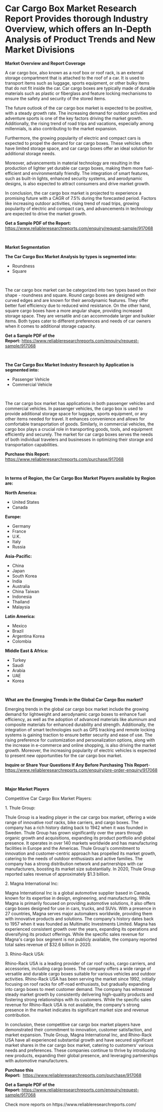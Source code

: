 <p><h1>Car Cargo Box Market Research Report Provides thorough Industry Overview, which offers an In-Depth Analysis of Product Trends and New Market Divisions</h1></p><p><strong>Market Overview and Report Coverage</strong></p>
<p><p>A car cargo box, also known as a roof box or roof rack, is an external storage compartment that is attached to the roof of a car. It is used to transport items such as luggage, sports equipment, or other bulky items that do not fit inside the car. Car cargo boxes are typically made of durable materials such as plastic or fiberglass and feature locking mechanisms to ensure the safety and security of the stored items.</p><p>The future outlook of the car cargo box market is expected to be positive, with a steady growth rate. The increasing demand for outdoor activities and adventure sports is one of the key factors driving the market growth. Additionally, the rising trend of road trips and vacations, especially among millennials, is also contributing to the market expansion.</p><p>Furthermore, the growing popularity of electric and compact cars is expected to propel the demand for car cargo boxes. These vehicles often have limited storage space, and car cargo boxes offer an ideal solution for additional storage needs.</p><p>Moreover, advancements in material technology are resulting in the production of lighter yet durable car cargo boxes, making them more fuel-efficient and environmentally friendly. The integration of smart features, such as built-in lights, enhanced security systems, and aerodynamic designs, is also expected to attract consumers and drive market growth.</p><p>In conclusion, the car cargo box market is projected to experience a promising future with a CAGR of 7.5% during the forecasted period. Factors like increasing outdoor activities, rising trend of road trips, growing popularity of electric and compact cars, and advancements in technology are expected to drive the market growth.</p></p>
<p><strong>Get a Sample PDF of the Report:</strong> <a href="https://www.reliableresearchreports.com/enquiry/request-sample/917068">https://www.reliableresearchreports.com/enquiry/request-sample/917068</a></p>
<p>&nbsp;</p>
<p><strong>Market Segmentation</strong></p>
<p><strong>The Car Cargo Box Market Analysis by types is segmented into:</strong></p>
<p><ul><li>Roundness</li><li>Square</li></ul></p>
<p>&nbsp;</p>
<p><p>The car cargo box market can be categorized into two types based on their shape - roundness and square. Round cargo boxes are designed with curved edges and are known for their aerodynamic features. They offer better fuel efficiency due to reduced wind resistance. On the other hand, square cargo boxes have a more angular shape, providing increased storage space. They are versatile and can accommodate larger and bulkier items. Both types cater to different preferences and needs of car owners when it comes to additional storage capacity.</p></p>
<p><strong>Get a Sample PDF of the Report:</strong>&nbsp;<a href="https://www.reliableresearchreports.com/enquiry/request-sample/917068">https://www.reliableresearchreports.com/enquiry/request-sample/917068</a></p>
<p>&nbsp;</p>
<p><strong>The Car Cargo Box Market Industry Research by Application is segmented into:</strong></p>
<p><ul><li>Passenger Vehicle</li><li>Commercial Vehicle</li></ul></p>
<p>&nbsp;</p>
<p><p>The car cargo box market has applications in both passenger vehicles and commercial vehicles. In passenger vehicles, the cargo box is used to provide additional storage space for luggage, sports equipment, or any other items needed for travel. It enhances convenience and allows for comfortable transportation of goods. Similarly, in commercial vehicles, the cargo box plays a crucial role in transporting goods, tools, and equipment efficiently and securely. The market for car cargo boxes serves the needs of both individual travelers and businesses in optimizing their storage and transportation capabilities.</p></p>
<p><strong>Purchase this Report:</strong>&nbsp; <a href="https://www.reliableresearchreports.com/purchase/917068">https://www.reliableresearchreports.com/purchase/917068</a></p>
<p>&nbsp;</p>
<p><strong>In terms of Region, the Car Cargo Box Market Players available by Region are:</strong></p>
<p>
    <p> <strong> North America: </strong>
        <ul>
            <li>United States</li>
            <li>Canada</li>
        </ul>
        </p> 
    <p> <strong> Europe: </strong>
        <ul>
            <li>Germany</li>
            <li>France</li>
            <li>U.K.</li>
            <li>Italy</li>
            <li>Russia</li>
        </ul>
        </p> 
    <p> <strong> Asia-Pacific: </strong>
        <ul>
            <li>China</li>
            <li>Japan</li>
            <li>South Korea</li>
            <li>India</li>
            <li>Australia</li>
            <li>China Taiwan</li>
            <li>Indonesia</li>
            <li>Thailand</li>
            <li>Malaysia</li>
        </ul>
        </p> 
    <p> <strong> Latin America: </strong>
        <ul>
            <li>Mexico</li>
            <li>Brazil</li>
            <li>Argentina Korea</li>
            <li>Colombia</li>
        </ul>
        </p> 
    <p> <strong> Middle East & Africa: </strong>
        <ul>
            <li>Turkey</li>
            <li>Saudi</li>
            <li>Arabia</li>
            <li>UAE</li>
            <li>Korea</li>
        </ul>
    </p>
    </p>
<p>&nbsp;</p>
<p><strong>What are the Emerging Trends in the Global Car Cargo Box market?</strong></p>
<p><p>Emerging trends in the global car cargo box market include the growing demand for lightweight and aerodynamic cargo boxes to enhance fuel efficiency, as well as the adoption of advanced materials like aluminum and composite materials for enhanced durability and strength. Additionally, the integration of smart technologies such as GPS tracking and remote locking systems is gaining traction to ensure better security and ease of use. The rising preference for customization and personalization options, along with the increase in e-commerce and online shopping, is also driving the market growth. Moreover, the increasing popularity of electric vehicles is expected to present new opportunities for the car cargo box market.</p></p>
<p><strong>Inquire or Share Your Questions If Any Before Purchasing This Report</strong>- <a href="https://www.reliableresearchreports.com/enquiry/pre-order-enquiry/917068">https://www.reliableresearchreports.com/enquiry/pre-order-enquiry/917068</a></p>
<p>&nbsp;</p>
<p><strong>Major Market Players</strong></p>
<p><p>Competitive Car Cargo Box Market Players:</p><p>1. Thule Group:</p><p>Thule Group is a leading player in the car cargo box market, offering a wide range of innovative roof racks, bike carriers, and cargo boxes. The company has a rich history dating back to 1942 when it was founded in Sweden. Thule Group has grown significantly over the years through organic growth and acquisitions, expanding its product portfolio and global presence. It operates in over 140 markets worldwide and has manufacturing facilities in Europe and the Americas. Thule Group's commitment to innovation and customer-centric approach has propelled its market growth, catering to the needs of outdoor enthusiasts and active families. The company has a strong distribution network and partnerships with car manufacturers, boosting its market size substantially. In 2020, Thule Group reported sales revenue of approximately $1.3 billion.</p><p>2. Magna International Inc:</p><p>Magna International Inc is a global automotive supplier based in Canada, known for its expertise in design, engineering, and manufacturing. While Magna is primarily focused on providing automotive solutions, it also offers cargo boxes designed for use in cars, trucks, and SUVs. With a presence in 27 countries, Magna serves major automakers worldwide, providing them with innovative products and solutions. The company's history dates back to 1957 when it was founded as Multimatic Investments Limited. Magna has experienced consistent growth over the years, expanding its operations and diversifying its product offerings. While the specific sales revenue for Magna's cargo box segment is not publicly available, the company reported total sales revenue of $32.6 billion in 2020.</p><p>3. Rhino-Rack USA:</p><p>Rhino-Rack USA is a leading provider of car roof racks, cargo carriers, and accessories, including cargo boxes. The company offers a wide range of versatile and durable cargo boxes suitable for various vehicles and outdoor activities. Rhino-Rack USA has been serving the market since 1992, initially focusing on roof racks for off-road enthusiasts, but gradually expanding into cargo boxes to meet customer demand. The company has witnessed steady market growth by consistently delivering high-quality products and fostering strong relationships with its customers. While the specific sales revenue for Rhino-Rack USA is not available, the company's strong presence in the market indicates its significant market size and revenue contribution.</p><p>In conclusion, these competitive car cargo box market players have demonstrated their commitment to innovation, customer satisfaction, and market expansion. Thule Group, Magna International Inc, and Rhino-Rack USA have all experienced substantial growth and have secured significant market shares in the car cargo box market, catering to customers' various needs and preferences. These companies continue to thrive by introducing new products, expanding their global presence, and leveraging partnerships with automotive manufacturers.</p></p>
<p><strong>Purchase this Report:</strong>&nbsp;&nbsp;<a href="https://www.reliableresearchreports.com/purchase/917068">https://www.reliableresearchreports.com/purchase/917068</a></p>
<p></p>
<p><strong>Get a Sample PDF of the Report:</strong>&nbsp;<a href="https://www.reliableresearchreports.com/enquiry/request-sample/917068">https://www.reliableresearchreports.com/enquiry/request-sample/917068</a></p>
<p>Check more reports on https://www.reliableresearchreports.com/</p>